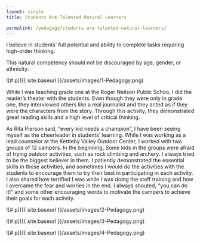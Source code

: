 ```yaml
---
layout: single
title: Students Are Talented Natural Learners

permalink: /pedagogy/students-are-talented-natural-learners/
---
```


I believe in students’ full potential and ability to complete tasks requiring high-order thinking.

This natural competency should not be discouraged by age, gender, or ethnicity.

![# p]({{ site.baseurl }}/assets/images/1-Pedagogy.png)

While I was teaching grade one at the Roger Neilson Public Schoo, I did the reader’s theater with the students. Even though they were only in grade one, they interviewed others like a real journalist and they acted as if they were the characters from the story. Through this activity, they demonstrated great reading skills and a high level of critical thinking.

As Rita Pierson said, “every kid needs a champion”, I have been seeing myself as the cheerleader in students’ learning.  While I was working as a lead counselor at the Kettleby Valley Outdoor Center, I worked with two groups of 12 campers. In the beginning, Some kids in the groups were afraid of trying outdoor activities, such as rock climbing and archery. I always tried to be the biggest believer in them. I patiently demonstrated the essential skills in those activities, and sometimes I would do the activities with the students to encourage them to try their best in participating in each activity. I also shared how terrified I was while I was doing the staff training and how I overcame the fear and worries in the end. I always shouted, “you can do it!” and some other encouraging words to motivate the campers to achieve their goals for each activity.

![# p]({{ site.baseurl }}/assets/images/2-Pedagogy.png)

![# p]({{ site.baseurl }}/assets/images/3-Pedagogy.png)

![# p]({{ site.baseurl }}/assets/images/4-Pedagogy.png)